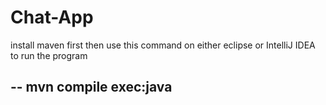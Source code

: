 # Chat-App

install maven first
then use this command on either eclipse or IntelliJ IDEA to run the program

--
mvn compile exec:java
--

